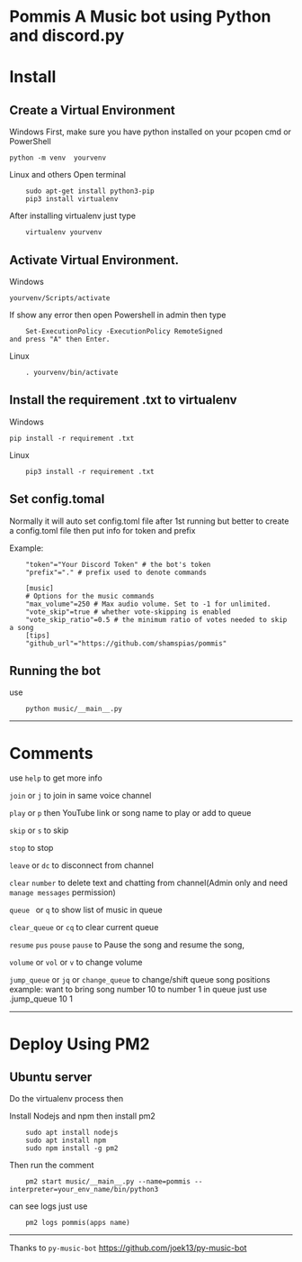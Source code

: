 # Pommis A Music bot using Python and discord.py

# Install

## Create a Virtual Environment

Windows First, make sure you have python installed on your pcopen cmd or PowerShell
	
	python -m venv  yourvenv
		
Linux and others Open terminal
	
        sudo apt-get install python3-pip
        pip3 install virtualenv
	
After installing virtualenv just type

        virtualenv yourvenv

## Activate Virtual Environment.

Windows
	
	yourvenv/Scripts/activate
		
If show any error then open Powershell in admin
then type

        Set-ExecutionPolicy -ExecutionPolicy RemoteSigned
	and press "A" then Enter.

Linux

        . yourvenv/bin/activate

## Install the requirement .txt to virtualenv

Windows
	
	pip install -r requirement .txt

Linux
	
        pip3 install -r requirement .txt

## Set config.tomal
Normally it will auto set config.toml file after 1st running 
but better to create a config.toml file then put info for token and prefix 

Example:

        "token"="Your Discord Token" # the bot's token
        "prefix"="." # prefix used to denote commands
        
        [music]
        # Options for the music commands
        "max_volume"=250 # Max audio volume. Set to -1 for unlimited.
        "vote_skip"=true # whether vote-skipping is enabled
        "vote_skip_ratio"=0.5 # the minimum ratio of votes needed to skip a song
        [tips]
        "github_url"="https://github.com/shamspias/pommis"
        

## Running the bot

use 

        python music/__main__.py

-------------------------------
# Comments

use `help` to get more info

`join` or `j` to join in same voice channel

`play` or `p` then YouTube link or song name to 
play or add to queue

`skip` or `s` to skip

`stop` to stop

`leave` or `dc` to disconnect from channel

`clear` `number` to delete text and chatting from channel(Admin only and need `manage messages` permission)

`queue ` or `q` to show list of music in queue

`clear_queue` or `cq` to clear current queue

`resume`  `pus` `pouse`  `pause` to Pause the song and resume the song,

`volume` or `vol` or `v` to change volume

`jump_queue` or `jq`  or `change_queue` to change/shift queue song positions 
example: want to bring song number 10 to number 1 in queue just use .jump_queue 10 1

-------------------
# Deploy Using PM2

## Ubuntu server

Do the virtualenv process
then

Install Nodejs and npm then install pm2

        sudo apt install nodejs
        sudo apt install npm
        sudo npm install -g pm2
Then run the comment

        pm2 start music/__main__.py --name=pommis --interpreter=your_env_name/bin/python3

can see logs just use
        
        pm2 logs pommis(apps name)

---------------------------------



Thanks to `py-music-bot`
https://github.com/joek13/py-music-bot
